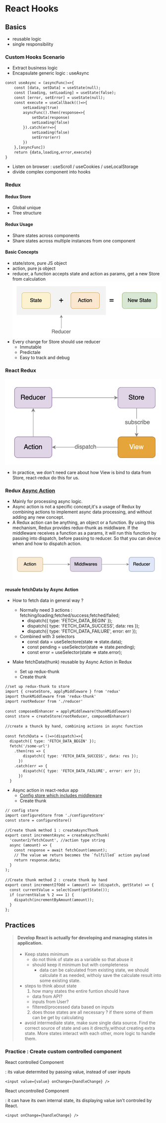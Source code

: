 # React Hooks
## Basics
- reusable logic
- single responsibility
### Custom Hooks Scenario
- Extract business logic
- Encapsulate generic logic : useAsync
```
const useAsync = (asyncFunc)=>{
    const [data, setData] = useState(null); 
    const [loading, setLoading] = useState(false); 
    const [error, setError] = useState(null);
    const execute = useCallback(()=>{
        setLoading(true)
        asyncFunc().then(response=>{
            setData(response)
            setLoading(false)
        }).catch(err=>{
            setLoading(false)
            setError(err)
        })
    },[asyncFunc])
    return {data,loading,error,execute}
}
```
- Listen on browser : useScroll / useCookies / useLocalStorage
- divide complex component into hooks

### Redux
#### Redux Store
- Global unique
- Tree structure

#### Redux Usage
- Share states across components
- Share states across multiple instances from one component

#### Basic Concepts
- state/store, pure JS object
- action, pure js object
- reducer, a function accepts state and action as params, get a new Store from calculation
![image](./public/redux-state-action-reducer.png)
- Every change for Store should use reducer 
  - Immutable
  - Predictale
  - Easy to track and debug

### React Redux
![image](./public/react-redux.png)
- In practice, we don't need care about how View is bind to data from Store, react-redux do this for us.

### Redux [Async Action](https://redux.js.org/understanding/thinking-in-redux/glossary#async-action)
- Mainly for processing async logic.
- Async action is not a specific concept,it's a usage of Redux by combining actions to implement async data processing, and without adding any new concept.
- A Redux action can be anything, an object or a function. By using this mechanism, Redux provides redux-thunk as middlware. If the middleware receives a function as a params, it will run this function by passing into dispatch, before passing to reducer. So that you can device when and how to dispatch action.
![image](./public/redux-thunk.png)


#### reusale fetchData by Async Action
- How to fetch data in general way ? 
  - Normally need 3 actions : fetching/loading;fetched/success;fetched/failed;
    - dispatch({ type: 'FETCH_DATA_BEGIN' });
    - dispatch({ type: 'FETCH_DATA_SUCCESS', data: res });
    - dispatch({ type: 'FETCH_DATA_FAILURE', error: err });
  - Combined with 3 selectors
    - const data = useSelectore(state => state.data); 
    - const pending = useSelector(state => state.pending); 
    - const error = useSelector(state => state.error);

- Make fetchData(thunk) reusable by Async Action in Redux
  - Set up redux-thunk
  - Create thunk
```
//set up redux-thunk to store
import { createStore, applyMiddleware } from 'redux'
import thunkMiddleware from 'redux-thunk'
import rootReducer from './reducer'

const composedEnhancer = applyMiddleware(thunkMiddleware)
const store = createStore(rootReducer, composedEnhancer)

//create a thunck by hand, combining actions in async function

const fetchData = ()=>(dispatch)=>{
  dispatch({ type: 'FETCH_DATA_BEGIN' }); 
  fetch('/some-url')
    .then(res => { 
        dispatch({ type: 'FETCH_DATA_SUCCESS', data: res }); 
      })
    .catch(err => { 
        dispatch({ type: 'FETCH_DATA_FAILURE', error: err }); 
      })
  }
```
- Async action in react-redux app
  - [Config store which includes middleware](https://redux.js.org/usage/configuring-your-store#the-solution-configurestore)
  - Create thunk
```
// config store
import configureStore from './configureStore'
const store = configureStore()

//Create thunk method 1 : createAsyncThunk
export const incrementAsync = createAsyncThunk(
  'counter2/fetchCount', //action type string
  async (amount) => {
    const response = await fetchCount(amount);
    // The value we return becomes the `fulfilled` action payload
    return response.data;
  }
);

//Create thunk method 2 : create thunk by hand
export const incrementIfOdd = (amount) => (dispatch, getState) => {
  const currentValue = selectCount(getState());
  if (currentValue % 2 === 1) {
    dispatch(incrementByAmount(amount));
  }
};
```

## Practices
> #### Develop React is actually for developing and managing states in application.
> - Keep states minimum
>   - do not think of state as a variable so that abuse it
>   - should keep it minimum but with completeness
>     - data can be calculated from existing state, we should calculate it as needed, withoiy save the calculate result into some existing state.
>  - steps to think about state
>     1. how many states the entire funtion should have
>       - data from API?
>       - inputs from User?
>       - filtered/processed data based on inputs
>     2. does those states are all necessary ? if there some of them can be get by calculating
> - avoid intermediate state, make sure single data source. Find the correct source of state and ues it directly,without creating extra state. More states interact with each other, more logic to handle them.

### Practice : Create custom controlled component
<p>React controlled Component</p> : its value determited by passing value, instead of user inputs

```
<input value={value} onChange={handleChange} />
```

<p>
React uncontrolled Component</p>
: it can have its own internal state, its displaying value isn't controled by React.

```
<input onChange={handleChange} />
```

